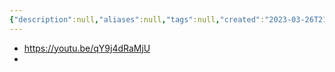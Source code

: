 ```yaml
---
{"description":null,"aliases":null,"tags":null,"created":"2023-03-26T21:04:45","updated":"2023-07-15T21:33:04","title":"itertools rust crate","dg-publish":true,"permalink":"/docs/itertools rust crate/","dgPassFrontmatter":true}
---
```


- https://youtu.be/qY9j4dRaMjU
- 
